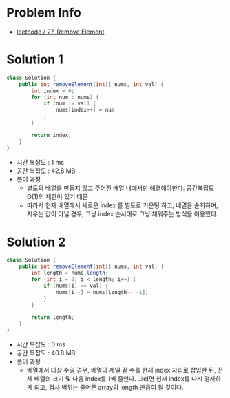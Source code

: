 # Problem Info

- [leetcode / 27. Remove Element](https://leetcode.com/problems/remove-element/)

# Solution 1

```java
class Solution {
    public int removeElement(int[] nums, int val) {
        int index = 0;
        for (int num : nums) {
            if (num != val) {
                nums[index++] = num;
            }
        }

        return index;
    }
}
```

- 시간 복잡도 : 1 ms
- 공간 복잡도 : 42.8 MB
- 풀이 과정
  - 별도의 배열을 만들지 않고 주어진 배열 내에서만 해결해야한다. 공간복잡도 O(1)의 제한이 있기 떄문
  - 따라서 현재 배열에서 새로운 index 를 별도로 카운팅 하고, 배열을 순회하며, 지우는 값이 아닐 경우, 그냥 index 순서대로 그냥 채워주는 방식을 이용했다. 

# Solution 2

```java
class Solution {
    public int removeElement(int[] nums, int val) {
        int length = nums.length;
        for (int i = 0; i < length; i++) {
            if (nums[i] == val) {
                nums[i--] = nums[length-- -1];
            }
        }

        return length;
    }
}
```

- 시간 복잡도 : 0 ms
- 공간 복잡도 : 40.8 MB
- 풀이 과정
  - 배열에서 대상 수일 경우, 배열의 제일 끝 수를 현재 index 자리로 삽입한 뒤, 전체 배열의 크기 및 다음 index를 1씩 줄인다. 그러면 현재 index를 다시 검사하게 되고, 검사 범위는 줄어든 array의 length 만큼이 될 것이다. 

